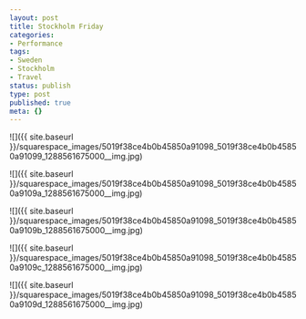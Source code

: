 ```yaml
---
layout: post
title: Stockholm Friday
categories:
- Performance
tags:
- Sweden
- Stockholm
- Travel
status: publish
type: post
published: true
meta: {}
---
```


![]({{ site.baseurl }}/squarespace_images/5019f38ce4b0b45850a91098_5019f38ce4b0b45850a91099_1288561675000__img.jpg)
  

  
   
![]({{ site.baseurl }}/squarespace_images/5019f38ce4b0b45850a91098_5019f38ce4b0b45850a9109a_1288561675000__img.jpg)
  

  
   
![]({{ site.baseurl }}/squarespace_images/5019f38ce4b0b45850a91098_5019f38ce4b0b45850a9109b_1288561675000__img.jpg)
  

  
   
![]({{ site.baseurl }}/squarespace_images/5019f38ce4b0b45850a91098_5019f38ce4b0b45850a9109c_1288561675000__img.jpg)
  

  
   
![]({{ site.baseurl }}/squarespace_images/5019f38ce4b0b45850a91098_5019f38ce4b0b45850a9109d_1288561675000__img.jpg)
